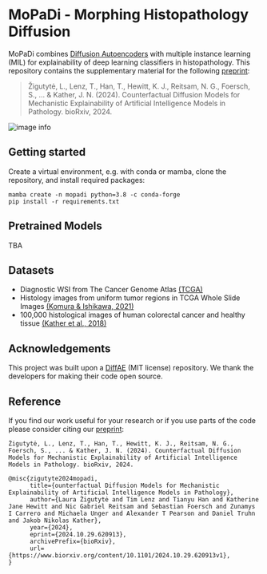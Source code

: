 # MoPaDi - Morphing Histopathology Diffusion

MoPaDi combines [Diffusion Autoencoders](https://openaccess.thecvf.com/content/CVPR2022/html/Preechakul_Diffusion_Autoencoders_Toward_a_Meaningful_and_Decodable_Representation_CVPR_2022_paper.html) with multiple instance learning (MIL) for explainability of deep learning classifiers in histopathology. This repository contains the supplementary material for the following [preprint](https://www.biorxiv.org/content/10.1101/2024.10.29.620913v1):

> Žigutytė, L., Lenz, T., Han, T., Hewitt, K. J., Reitsam, N. G., Foersch, S., ... & Kather, J. N. (2024). Counterfactual Diffusion Models for Mechanistic Explainability of Artificial Intelligence Models in Pathology. bioRxiv, 2024.

![image info](./images/fig1_paper.png)

## Getting started

Create a virtual environment, e.g. with conda or mamba, clone the repository, and install required packages:

```
mamba create -n mopadi python=3.8 -c conda-forge
pip install -r requirements.txt
```

## Pretrained Models

TBA

## Datasets

- Diagnostic WSI from The Cancer Genome Atlas [(TCGA)](https://www.cancer.gov/ccg/research/genome-sequencing/tcga)
- Histology images from uniform tumor regions in TCGA Whole Slide Images [(Komura & Ishikawa, 2021)](https://zenodo.org/records/5889558)
- 100,000 histological images of human colorectal cancer and healthy tissue [(Kather et al., 2018)](https://zenodo.org/records/1214456)

## Acknowledgements
This project was built upon a [DiffAE](https://github.com/phizaz/diffae) (MIT license) repository. We thank the developers for making their code open source.

## Reference
If you find our work useful for your research or if you use parts of the code please consider citing our [preprint](https://www.biorxiv.org/content/10.1101/2024.10.29.620913v1):

```
Žigutytė, L., Lenz, T., Han, T., Hewitt, K. J., Reitsam, N. G., Foersch, S., ... & Kather, J. N. (2024). Counterfactual Diffusion Models for Mechanistic Explainability of Artificial Intelligence Models in Pathology. bioRxiv, 2024.
```

```
@misc{zigutyte2024mopadi,
      title={ounterfactual Diffusion Models for Mechanistic Explainability of Artificial Intelligence Models in Pathology}, 
      author={Laura Žigutytė and Tim Lenz and Tianyu Han and Katherine Jane Hewitt and Nic Gabriel Reitsam and Sebastian Foersch and Zunamys I Carrero and Michaela Unger and Alexander T Pearson and Daniel Truhn and Jakob Nikolas Kather},
      year={2024},
      eprint={2024.10.29.620913},
      archivePrefix={bioRxiv},
      url={https://www.biorxiv.org/content/10.1101/2024.10.29.620913v1}, 
}
```


